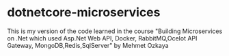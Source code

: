 # dotnetcore-microservices
This is my version of the code learned in the course "Building Microservices on .Net which used Asp.Net Web API, Docker, RabbitMQ,Ocelot API Gateway, MongoDB,Redis,SqlServer" by Mehmet Ozkaya
